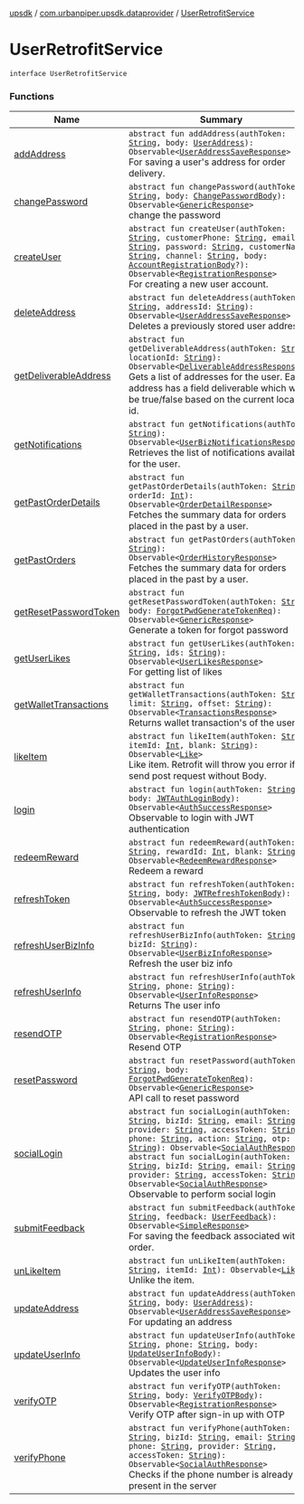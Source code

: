 [upsdk](../../index.md) / [com.urbanpiper.upsdk.dataprovider](../index.md) / [UserRetrofitService](./index.md)

# UserRetrofitService

`interface UserRetrofitService`

### Functions

| Name | Summary |
|---|---|
| [addAddress](add-address.md) | `abstract fun addAddress(authToken: `[`String`](https://kotlinlang.org/api/latest/jvm/stdlib/kotlin/-string/index.html)`, body: `[`UserAddress`](../../com.urbanpiper.upsdk.model.networkresponse/-user-address/index.md)`): Observable<`[`UserAddressSaveResponse`](../../com.urbanpiper.upsdk.model.networkresponse/-user-address-save-response/index.md)`>`<br>For saving a user's address for order delivery. |
| [changePassword](change-password.md) | `abstract fun changePassword(authToken: `[`String`](https://kotlinlang.org/api/latest/jvm/stdlib/kotlin/-string/index.html)`, body: `[`ChangePasswordBody`](../../com.urbanpiper.upsdk.model/-change-password-body/index.md)`): Observable<`[`GenericResponse`](../../com.urbanpiper.upsdk.model.networkresponse/-generic-response/index.md)`>`<br>change the password |
| [createUser](create-user.md) | `abstract fun createUser(authToken: `[`String`](https://kotlinlang.org/api/latest/jvm/stdlib/kotlin/-string/index.html)`, customerPhone: `[`String`](https://kotlinlang.org/api/latest/jvm/stdlib/kotlin/-string/index.html)`, email: `[`String`](https://kotlinlang.org/api/latest/jvm/stdlib/kotlin/-string/index.html)`, password: `[`String`](https://kotlinlang.org/api/latest/jvm/stdlib/kotlin/-string/index.html)`, customerName: `[`String`](https://kotlinlang.org/api/latest/jvm/stdlib/kotlin/-string/index.html)`, channel: `[`String`](https://kotlinlang.org/api/latest/jvm/stdlib/kotlin/-string/index.html)`, body: `[`AccountRegistrationBody`](../../com.urbanpiper.upsdk.model.networkresponse/-account-registration-body/index.md)`?): Observable<`[`RegistrationResponse`](../../com.urbanpiper.upsdk.model.networkresponse/-registration-response/index.md)`>`<br>For creating a new user account. |
| [deleteAddress](delete-address.md) | `abstract fun deleteAddress(authToken: `[`String`](https://kotlinlang.org/api/latest/jvm/stdlib/kotlin/-string/index.html)`, addressId: `[`String`](https://kotlinlang.org/api/latest/jvm/stdlib/kotlin/-string/index.html)`): Observable<`[`UserAddressSaveResponse`](../../com.urbanpiper.upsdk.model.networkresponse/-user-address-save-response/index.md)`>`<br>Deletes a previously stored user address. |
| [getDeliverableAddress](get-deliverable-address.md) | `abstract fun getDeliverableAddress(authToken: `[`String`](https://kotlinlang.org/api/latest/jvm/stdlib/kotlin/-string/index.html)`, locationId: `[`String`](https://kotlinlang.org/api/latest/jvm/stdlib/kotlin/-string/index.html)`): Observable<`[`DeliverableAddressResponse`](../../com.urbanpiper.upsdk.model.networkresponse/-deliverable-address-response/index.md)`>`<br>Gets a list of addresses for the user. Each address has a field deliverable which will be true/false based on the current location id. |
| [getNotifications](get-notifications.md) | `abstract fun getNotifications(authToken: `[`String`](https://kotlinlang.org/api/latest/jvm/stdlib/kotlin/-string/index.html)`): Observable<`[`UserBizNotificationsResponse`](../../com.urbanpiper.upsdk.model.networkresponse/-user-biz-notifications-response/index.md)`>`<br>Retrieves the list of notifications available for the user. |
| [getPastOrderDetails](get-past-order-details.md) | `abstract fun getPastOrderDetails(authToken: `[`String`](https://kotlinlang.org/api/latest/jvm/stdlib/kotlin/-string/index.html)`, orderId: `[`Int`](https://kotlinlang.org/api/latest/jvm/stdlib/kotlin/-int/index.html)`): Observable<`[`OrderDetailResponse`](../../com.urbanpiper.upsdk.model.networkresponse/-order-detail-response/index.md)`>`<br>Fetches the summary data for orders placed in the past by a user. |
| [getPastOrders](get-past-orders.md) | `abstract fun getPastOrders(authToken: `[`String`](https://kotlinlang.org/api/latest/jvm/stdlib/kotlin/-string/index.html)`): Observable<`[`OrderHistoryResponse`](../../com.urbanpiper.upsdk.model.networkresponse/-order-history-response/index.md)`>`<br>Fetches the summary data for orders placed in the past by a user. |
| [getResetPasswordToken](get-reset-password-token.md) | `abstract fun getResetPasswordToken(authToken: `[`String`](https://kotlinlang.org/api/latest/jvm/stdlib/kotlin/-string/index.html)`, body: `[`ForgotPwdGenerateTokenReq`](../../com.urbanpiper.upsdk.model.networkresponse/-forgot-pwd-generate-token-req/index.md)`): Observable<`[`GenericResponse`](../../com.urbanpiper.upsdk.model.networkresponse/-generic-response/index.md)`>`<br>Generate a token for forgot password |
| [getUserLikes](get-user-likes.md) | `abstract fun getUserLikes(authToken: `[`String`](https://kotlinlang.org/api/latest/jvm/stdlib/kotlin/-string/index.html)`, ids: `[`String`](https://kotlinlang.org/api/latest/jvm/stdlib/kotlin/-string/index.html)`): Observable<`[`UserLikesResponse`](../../com.urbanpiper.upsdk.model.networkresponse/-user-likes-response/index.md)`>`<br>For getting list of likes |
| [getWalletTransactions](get-wallet-transactions.md) | `abstract fun getWalletTransactions(authToken: `[`String`](https://kotlinlang.org/api/latest/jvm/stdlib/kotlin/-string/index.html)`, limit: `[`String`](https://kotlinlang.org/api/latest/jvm/stdlib/kotlin/-string/index.html)`, offset: `[`String`](https://kotlinlang.org/api/latest/jvm/stdlib/kotlin/-string/index.html)`): Observable<`[`TransactionsResponse`](../../com.urbanpiper.upsdk.model.networkresponse/-transactions-response/index.md)`>`<br>Returns wallet transaction's of the user |
| [likeItem](like-item.md) | `abstract fun likeItem(authToken: `[`String`](https://kotlinlang.org/api/latest/jvm/stdlib/kotlin/-string/index.html)`, itemId: `[`Int`](https://kotlinlang.org/api/latest/jvm/stdlib/kotlin/-int/index.html)`, blank: `[`String`](https://kotlinlang.org/api/latest/jvm/stdlib/kotlin/-string/index.html)`): Observable<`[`Like`](../../com.urbanpiper.upsdk.model.networkresponse/-like/index.md)`>`<br>Like item. Retrofit will throw you error if you send post request without Body. |
| [login](login.md) | `abstract fun login(authToken: `[`String`](https://kotlinlang.org/api/latest/jvm/stdlib/kotlin/-string/index.html)`, body: `[`JWTAuthLoginBody`](../../com.urbanpiper.upsdk.model/-j-w-t-auth-login-body/index.md)`): Observable<`[`AuthSuccessResponse`](../../com.urbanpiper.upsdk.model.networkresponse/-auth-success-response/index.md)`>`<br>Observable to login with JWT authentication |
| [redeemReward](redeem-reward.md) | `abstract fun redeemReward(authToken: `[`String`](https://kotlinlang.org/api/latest/jvm/stdlib/kotlin/-string/index.html)`, rewardId: `[`Int`](https://kotlinlang.org/api/latest/jvm/stdlib/kotlin/-int/index.html)`, blank: `[`String`](https://kotlinlang.org/api/latest/jvm/stdlib/kotlin/-string/index.html)`): Observable<`[`RedeemRewardResponse`](../../com.urbanpiper.upsdk.model.networkresponse/-redeem-reward-response/index.md)`>`<br>Redeem a reward |
| [refreshToken](refresh-token.md) | `abstract fun refreshToken(authToken: `[`String`](https://kotlinlang.org/api/latest/jvm/stdlib/kotlin/-string/index.html)`, body: `[`JWTRefreshTokenBody`](../../com.urbanpiper.upsdk.model/-j-w-t-refresh-token-body/index.md)`): Observable<`[`AuthSuccessResponse`](../../com.urbanpiper.upsdk.model.networkresponse/-auth-success-response/index.md)`>`<br>Observable to refresh the JWT token |
| [refreshUserBizInfo](refresh-user-biz-info.md) | `abstract fun refreshUserBizInfo(authToken: `[`String`](https://kotlinlang.org/api/latest/jvm/stdlib/kotlin/-string/index.html)`, bizId: `[`String`](https://kotlinlang.org/api/latest/jvm/stdlib/kotlin/-string/index.html)`): Observable<`[`UserBizInfoResponse`](../../com.urbanpiper.upsdk.model.networkresponse/-user-biz-info-response/index.md)`>`<br>Refresh the user biz info |
| [refreshUserInfo](refresh-user-info.md) | `abstract fun refreshUserInfo(authToken: `[`String`](https://kotlinlang.org/api/latest/jvm/stdlib/kotlin/-string/index.html)`, phone: `[`String`](https://kotlinlang.org/api/latest/jvm/stdlib/kotlin/-string/index.html)`): Observable<`[`UserInfoResponse`](../../com.urbanpiper.upsdk.model.networkresponse/-user-info-response/index.md)`>`<br>Returns The user info |
| [resendOTP](resend-o-t-p.md) | `abstract fun resendOTP(authToken: `[`String`](https://kotlinlang.org/api/latest/jvm/stdlib/kotlin/-string/index.html)`, phone: `[`String`](https://kotlinlang.org/api/latest/jvm/stdlib/kotlin/-string/index.html)`): Observable<`[`RegistrationResponse`](../../com.urbanpiper.upsdk.model.networkresponse/-registration-response/index.md)`>`<br>Resend OTP |
| [resetPassword](reset-password.md) | `abstract fun resetPassword(authToken: `[`String`](https://kotlinlang.org/api/latest/jvm/stdlib/kotlin/-string/index.html)`, body: `[`ForgotPwdGenerateTokenReq`](../../com.urbanpiper.upsdk.model.networkresponse/-forgot-pwd-generate-token-req/index.md)`): Observable<`[`GenericResponse`](../../com.urbanpiper.upsdk.model.networkresponse/-generic-response/index.md)`>`<br>API call to reset password |
| [socialLogin](social-login.md) | `abstract fun socialLogin(authToken: `[`String`](https://kotlinlang.org/api/latest/jvm/stdlib/kotlin/-string/index.html)`, bizId: `[`String`](https://kotlinlang.org/api/latest/jvm/stdlib/kotlin/-string/index.html)`, email: `[`String`](https://kotlinlang.org/api/latest/jvm/stdlib/kotlin/-string/index.html)`, provider: `[`String`](https://kotlinlang.org/api/latest/jvm/stdlib/kotlin/-string/index.html)`, accessToken: `[`String`](https://kotlinlang.org/api/latest/jvm/stdlib/kotlin/-string/index.html)`, phone: `[`String`](https://kotlinlang.org/api/latest/jvm/stdlib/kotlin/-string/index.html)`, action: `[`String`](https://kotlinlang.org/api/latest/jvm/stdlib/kotlin/-string/index.html)`, otp: `[`String`](https://kotlinlang.org/api/latest/jvm/stdlib/kotlin/-string/index.html)`): Observable<`[`SocialAuthResponse`](../../com.urbanpiper.upsdk.model.networkresponse/-social-auth-response/index.md)`>`<br>`abstract fun socialLogin(authToken: `[`String`](https://kotlinlang.org/api/latest/jvm/stdlib/kotlin/-string/index.html)`, bizId: `[`String`](https://kotlinlang.org/api/latest/jvm/stdlib/kotlin/-string/index.html)`, email: `[`String`](https://kotlinlang.org/api/latest/jvm/stdlib/kotlin/-string/index.html)`, provider: `[`String`](https://kotlinlang.org/api/latest/jvm/stdlib/kotlin/-string/index.html)`, accessToken: `[`String`](https://kotlinlang.org/api/latest/jvm/stdlib/kotlin/-string/index.html)`): Observable<`[`SocialAuthResponse`](../../com.urbanpiper.upsdk.model.networkresponse/-social-auth-response/index.md)`>`<br>Observable to perform social login |
| [submitFeedback](submit-feedback.md) | `abstract fun submitFeedback(authToken: `[`String`](https://kotlinlang.org/api/latest/jvm/stdlib/kotlin/-string/index.html)`, feedback: `[`UserFeedback`](../../com.urbanpiper.upsdk.model.networkresponse/-user-feedback/index.md)`): Observable<`[`SimpleResponse`](../../com.urbanpiper.upsdk.model.networkresponse/-simple-response/index.md)`>`<br>For saving the feedback associated with an order. |
| [unLikeItem](un-like-item.md) | `abstract fun unLikeItem(authToken: `[`String`](https://kotlinlang.org/api/latest/jvm/stdlib/kotlin/-string/index.html)`, itemId: `[`Int`](https://kotlinlang.org/api/latest/jvm/stdlib/kotlin/-int/index.html)`): Observable<`[`Like`](../../com.urbanpiper.upsdk.model.networkresponse/-like/index.md)`>`<br>Unlike the item. |
| [updateAddress](update-address.md) | `abstract fun updateAddress(authToken: `[`String`](https://kotlinlang.org/api/latest/jvm/stdlib/kotlin/-string/index.html)`, body: `[`UserAddress`](../../com.urbanpiper.upsdk.model.networkresponse/-user-address/index.md)`): Observable<`[`UserAddressSaveResponse`](../../com.urbanpiper.upsdk.model.networkresponse/-user-address-save-response/index.md)`>`<br>For updating an address |
| [updateUserInfo](update-user-info.md) | `abstract fun updateUserInfo(authToken: `[`String`](https://kotlinlang.org/api/latest/jvm/stdlib/kotlin/-string/index.html)`, phone: `[`String`](https://kotlinlang.org/api/latest/jvm/stdlib/kotlin/-string/index.html)`, body: `[`UpdateUserInfoBody`](../../com.urbanpiper.upsdk.model/-update-user-info-body/index.md)`): Observable<`[`UpdateUserInfoResponse`](../../com.urbanpiper.upsdk.model.networkresponse/-update-user-info-response/index.md)`>`<br>Updates the user info |
| [verifyOTP](verify-o-t-p.md) | `abstract fun verifyOTP(authToken: `[`String`](https://kotlinlang.org/api/latest/jvm/stdlib/kotlin/-string/index.html)`, body: `[`VerifyOTPBody`](../../com.urbanpiper.upsdk.model/-verify-o-t-p-body/index.md)`): Observable<`[`RegistrationResponse`](../../com.urbanpiper.upsdk.model.networkresponse/-registration-response/index.md)`>`<br>Verify OTP after sign-in up with OTP |
| [verifyPhone](verify-phone.md) | `abstract fun verifyPhone(authToken: `[`String`](https://kotlinlang.org/api/latest/jvm/stdlib/kotlin/-string/index.html)`, bizId: `[`String`](https://kotlinlang.org/api/latest/jvm/stdlib/kotlin/-string/index.html)`, email: `[`String`](https://kotlinlang.org/api/latest/jvm/stdlib/kotlin/-string/index.html)`, phone: `[`String`](https://kotlinlang.org/api/latest/jvm/stdlib/kotlin/-string/index.html)`, provider: `[`String`](https://kotlinlang.org/api/latest/jvm/stdlib/kotlin/-string/index.html)`, accessToken: `[`String`](https://kotlinlang.org/api/latest/jvm/stdlib/kotlin/-string/index.html)`): Observable<`[`SocialAuthResponse`](../../com.urbanpiper.upsdk.model.networkresponse/-social-auth-response/index.md)`>`<br>Checks if the phone number is already present in the server |
